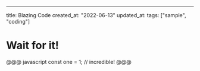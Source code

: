 ---
title: Blazing Code
created_at: "2022-06-13"
updated_at:
tags: ["sample", "coding"]

# Wait for it!

@@@ javascript
  const one = 1;
  // incredible!
@@@
